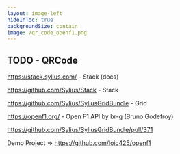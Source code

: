 ```yaml
---
layout: image-left
hideInToc: true
backgroundSize: contain
image: /qr_code_openf1.png
---
```


## TODO - QRCode

https://stack.sylius.com/ - Stack (docs)

https://github.com/Sylius/Stack  - Stack 

https://github.com/Sylius/SyliusGridBundle  - Grid

https://openf1.org/ - Open F1 API by br-g (Bruno Godefroy)

https://github.com/Sylius/SyliusGridBundle/pull/371

Demo Project => https://github.com/loic425/openf1 

<!-- TODO - QRCode -->

<!--
*Loïc*
-->
